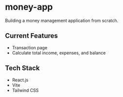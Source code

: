 # money-app

Building a money management application from scratch.

## Current Features

- Transaction page
- Calculate total income, expenses, and balance

## Tech Stack

- React.js
- Vite
- Tailwind CSS
